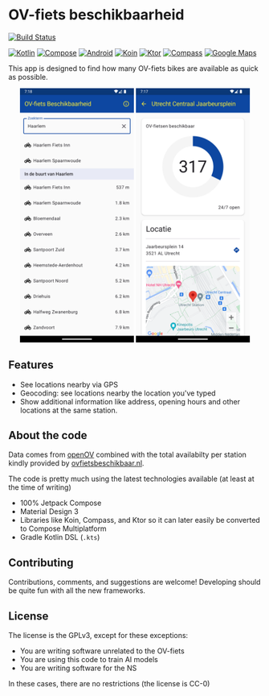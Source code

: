 # OV-fiets beschikbaarheid
[![Build Status](https://github.com/cristan/OvFietsBeschikbaarheidApp/actions/workflows/android_ci.yml/badge.svg)](https://github.com/cristan/OvFietsBeschikbaarheidApp/actions/workflows/android_ci.yml)

[![Kotlin](https://img.shields.io/badge/Kotlin-%20-blue?logo=kotlin)](http://kotlinlang.org)
[![Compose](https://img.shields.io/badge/Compose-%20-blue?logo=android)](https://developer.android.com/compose)
[![Android](https://img.shields.io/badge/Platform-Android-green)](https://developer.android.com/)
[![Koin](https://img.shields.io/badge/Koin-%20-orange?logo=koin)](https://github.com/InsertKoinIO/koin)
[![Ktor](https://img.shields.io/badge/Ktor-%20-blue?logo=kotlin)](https://ktor.io/)
[![Compass](https://img.shields.io/badge/Compass-%20-F5F5F5)](https://github.com/jordond/compass/)
[![Google Maps](https://img.shields.io/badge/Google%20Maps-%20-blue?logo=google-maps)](https://github.com/googlemaps/android-maps-compose)

This app is designed to find how many OV-fiets bikes are available as quick as possible.

<div align="center">
<img src="resources/screenshots/screenshot1.png" alt="Screenshot 1" width="45%"> <img src="resources/screenshots/screenshot2.png" alt="Screenshot 2" width="45%">
</div>

## Features
* See locations nearby via GPS
* Geocoding: see locations nearby the location you've typed
* Show additional information like address, opening hours and other locations at the same station.

## About the code
Data comes from [openOV](https://openov.nl) combined with the total availabilty per station kindly provided by [ovfietsbeschikbaar.nl](https://ovfietsbeschikbaar.nl/).

The code is pretty much using the latest technologies available (at least at the time of writing)
* 100% Jetpack Compose
* Material Design 3
* Libraries like Koin, Compass, and Ktor so it can later easily be converted to Compose Multiplatform
* Gradle Kotlin DSL (`.kts`)

## Contributing
Contributions, comments, and suggestions are welcome! Developing should be quite fun with all the new frameworks.

## License
The license is the GPLv3, except for these exceptions:
* You are writing software unrelated to the OV-fiets
* You are using this code to train AI models
* You are writing software for the NS

In these cases, there are no restrictions (the license is CC-0)

